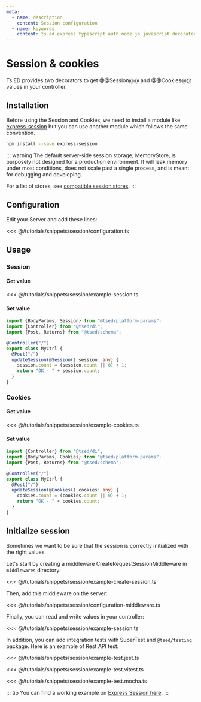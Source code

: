 ```yaml
---
meta:
  - name: description
    content: Session configuration
  - name: keywords
    content: ts.ed express typescript auth node.js javascript decorators
---
```


# Session & cookies

Ts.ED provides two decorators to get @@Session@@ and @@Cookies@@ values in your controller.

## Installation

Before using the Session and Cookies, we need to install a module like [express-session](https://www.npmjs.com/package/express-session) but
you can use another module which follows the same convention.

```bash
npm install --save express-session
```

::: warning
The default server-side session storage, MemoryStore, is purposely not designed for a production environment. It will leak memory under most conditions, does not scale past a single process, and is meant for debugging and developing.

For a list of stores, see [compatible session stores](https://www.npmjs.com/package/express-session#compatible-session-stores).
:::

## Configuration

Edit your Server and add these lines:

<<< @/tutorials/snippets/session/configuration.ts

## Usage

### Session

#### Get value

<<< @/tutorials/snippets/session/example-session.ts

#### Set value

```typescript
import {BodyParams, Session} from "@tsed/platform-params";
import {Controller} from "@tsed/di";
import {Post, Returns} from "@tsed/schema";

@Controller("/")
export class MyCtrl {
  @Post("/")
  updateSession(@Session() session: any) {
    session.count = (session.count || 0) + 1;
    return "OK - " + session.count;
  }
}
```

### Cookies

#### Get value

<<< @/tutorials/snippets/session/example-cookies.ts

#### Set value

```typescript
import {Controller} from "@tsed/di";
import {BodyParams, Cookies} from "@tsed/platform-params";
import {Post, Returns} from "@tsed/schema";

@Controller("/")
export class MyCtrl {
  @Post("/")
  updateSession(@Cookies() cookies: any) {
    cookies.count = (cookies.count || 0) + 1;
    return "OK - " + cookies.count;
  }
}
```

## Initialize session

Sometimes we want to be sure that the session is correctly initialized with the right values.

Let's start by creating a middleware CreateRequestSessionMiddleware in `middlewares` directory:

<<< @/tutorials/snippets/session/example-create-session.ts

Then, add this middleware on the server:

<<< @/tutorials/snippets/session/configuration-middleware.ts

Finally, you can read and write values in your controller:

<<< @/tutorials/snippets/session/example-session.ts

In addition, you can add integration tests with SuperTest and `@tsed/testing` package.
Here is an example of Rest API test:

<Tabs class="-code">
<Tab label="Jest">

<<< @/tutorials/snippets/session/example-test.jest.ts

</Tab>
<Tab label="Vitest">

<<< @/tutorials/snippets/session/example-test.vitest.ts

</Tab>
<Tab label="Mocha">

<<< @/tutorials/snippets/session/example-test.mocha.ts

</Tab>
</Tabs>

::: tip
You can find a working example on [Express Session here](https://github.com/tsedio/tsed-example-session).
:::
